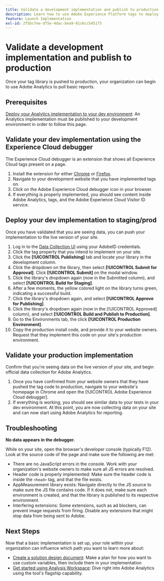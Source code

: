 ```yaml
---
title: Validate a development implementation and publish to production
description: Learn how to use Adobe Experience Platform tags to deploy Adobe Analytics to your production environment.
feature: Launch Implementation
exl-id: 2f5bcfee-d75e-4dac-bea9-91c6cc545173
---
```

# Validate a development implementation and publish to production

Once your tag library is pushed to production, your organization can begin to use Adobe Analytics to pull basic reports.

## Prerequisites

[Deploy your Analytics implementation to your dev environment](deploy-dev.md): An Analytics implementation must be published to your development environment in order to follow this page.

## Validate your dev implementation using the Experience Cloud debugger

The Experience Cloud debugger is an extension that shows all Experience Cloud tags present on a page.

1. Install the extension for either [Chrome](https://chrome.google.com/webstore/detail/adobe-experience-platform/bfnnokhpnncpkdmbokanobigaccjkpob) or [Firefox](https://addons.mozilla.org/en-US/firefox/addon/adobe-experience-platform-dbg/).
2. Navigate to your development website that you have implemented tags on.
3. Click on the Adobe Experience Cloud debugger icon in your browser.
4. If everything is properly implemented, you should see content inside Adobe Analytics, tags, and the Adobe Experience Cloud Visitor ID service.

## Deploy your dev implementation to staging/prod

Once you have validated that you are seeing data, you can push your implementation to the live version of your site.

1. Log in to the [Data Collection UI](https://experience.adobe.com/data-collection) using your AdobeID credentials.
1. Click the tag property that you intend to implement on your site.
1. Click the **[!UICONTROL Publishing]** tab and locate your library in the development column.
1. Click the dropdown on the library, then select **[!UICONTROL Submit for Approval]**. Click **[!UICONTROL Submit]** on the modal window.
1. Click the library's dropdown again (now in the Submitted column), and select **[!UICONTROL Build for Staging]**.
1. After a few moments, the yellow colored light on the library turns green, indicating a successful build.
1. Click the library's dropdown again, and select **[!UICONTROL Approve for Publishing]**.
1. Click the library's dropdown again (now in the [!UICONTROL Approved] column), and select **[!UICONTROL Build and Publish to Production]**.
1. Go to the Environments tab, the click **[!UICONTROL Production Environment]**.
1. Copy the production install code, and provide it to your website owners. Request that they implement this code on your site's production environment.

## Validate your production implementation

Confirm that you're seeing data on the live version of your site, and begin official data collection for Adobe Analytics.

1. Once you have confirmed from your website owners that they have pushed the tag code to production, navigate to your website's homepage in Chrome and open the [!UICONTROL Adobe Experience Cloud debugger].
2. If everything is working, you should see similar data to your tests in your dev environment. At this point, you are now collecting data on your site and can now start using Adobe Analytics for reporting.

## Troubleshooting

**No data appears in the debugger.**

While on your site, open the browser's developer console (typically F12). Look at the source code of the page and make sure the following are met:

* There are no JavaScript errors in the console. Work with your organization's website owners to make sure all JS errors are resolved.
* Header code is properly implemented: Make sure the header code is inside the `<head>` tag, and that the file exists.
* AppMeasurement library exists: Navigate directly to the JS source to make sure the JS file contains code. If it does not, make sure each environment is created, and that the library is published to its respective environment.
* Interfering extensions: Some extensions, such as ad blockers, can prevent image requests from firing. Disable any extensions that might stop data from being sent to Adobe.

## Next Steps

Now that a basic implementation is set up, your role within your organization can influence which path you want to learn more about:

* [Create a solution design document](../prepare/solution-design.md): Make a plan for how you want to use custom variables, then include them in your implementation
* [Get started using Analysis Workspace](/help/analyze/analysis-workspace/home.md): Dive right into Adobe Analytics using the tool's flagship capability.
